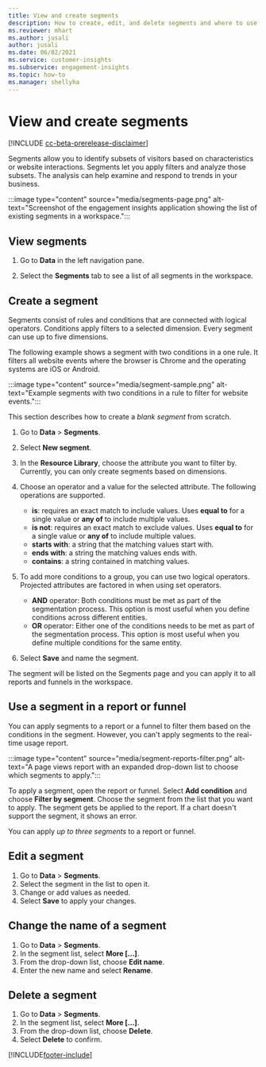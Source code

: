```yaml
---
title: View and create segments
description: How to create, edit, and delete segments and where to use them.
ms.reviewer: mhart
ms.author: jusali
author: jusali
ms.date: 06/02/2021
ms.service: customer-insights
ms.subservice: engagement-insights 
ms.topic: how-to
ms.manager: shellyha 
---
```


# View and create segments

[!INCLUDE [cc-beta-prerelease-disclaimer](includes/cc-beta-prerelease-disclaimer.md)]

Segments allow you to identify subsets of visitors based on characteristics or website interactions. Segments let you apply filters and analyze those subsets. The analysis can help examine and respond to trends in your business. 

:::image type="content" source="media/segments-page.png" alt-text="Screenshot of the engagement insights application showing the list of existing segments in a workspace.":::

## View segments

1. Go to **Data** in the left navigation pane. 

1. Select the **Segments** tab to see a list of all segments in the workspace. 

## Create a segment

Segments consist of rules and conditions that are connected with logical operators. Conditions apply filters to a selected dimension. Every segment can use up to five dimensions.

The following example shows a segment with two conditions in a one rule. It filters all website events where the browser is Chrome and the operating systems are iOS or Android.

:::image type="content" source="media/segment-sample.png" alt-text="Example segments with two conditions in a rule to filter for website events.":::

This section describes how to create a *blank segment* from scratch.

1. Go to **Data** > **Segments**.

1. Select **New segment**.

1. In the **Resource Library**, choose the attribute you want to filter by. Currently, you can only create segments based on dimensions.

1. Choose an operator and a value for the selected attribute. The following operations are supported.
   - **is**: requires an exact match to include values. Uses **equal to** for a single value or **any of** to include multiple values.
   - **is not**: requires an exact match to exclude values. Uses **equal to** for a single value or **any of** to include multiple values.
   - **starts with**: a string that the matching values start with.
   - **ends with**: a string the matching values ends with.
   - **contains**: a string contained in matching values.

1. To add more conditions to a group, you can use two logical operators. Projected attributes are factored in when using set operators.
   - **AND** operator: Both conditions must be met as part of the segmentation process. This option is most useful when you define conditions across different entities.
   - **OR** operator: Either one of the conditions needs to be met as part of the segmentation process. This option is most useful when you define multiple conditions for the same entity.

1. Select **Save** and name the segment. 

The segment will be listed on the Segments page and you can apply it to all reports and funnels in the workspace.

## Use a segment in a report or funnel

You can apply segments to a report or a funnel to filter them based on the conditions in the segment. However, you can't apply segments to the real-time usage report.

:::image type="content" source="media/segment-reports-filter.png" alt-text="A page views report with an expanded drop-down list to choose which segments to apply.":::

To apply a segment, open the report or funnel. Select **Add condition** and choose **Filter by segment**. Choose the segment from the list that you want to apply. The segment gets be applied to the report. If a chart doesn't support the segment, it shows an error.
 
You can apply *up to three segments* to a report or funnel.

## Edit a segment

1. Go to **Data** > **Segments**.
1. Select the segment in the list to open it. 
1. Change or add values as needed.
1. Select **Save** to apply your changes.

## Change the name of a segment

1. Go to **Data** > **Segments**.
1. In the segment list, select **More [...]**. 
1. From the drop-down list, choose **Edit name**.
1. Enter the new name and select **Rename**.

## Delete a segment

1. Go to **Data** > **Segments**.
1. In the segment list, select **More [...]**. 
1. From the drop-down list, choose **Delete**.
1. Select **Delete** to confirm.

[!INCLUDE[footer-include](../includes/footer-banner.md)]